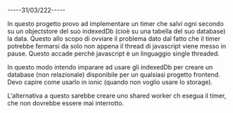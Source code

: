 
-----31/03/222-----

In questo progetto provo ad implementare un timer che salvi ogni secondo
su un objectstore del suo indexedDb (cioè su una tabella del suo database)
la data. Questo allo scopo di ovviare il problema dato dal fatto che 
il timer potrebbe fermarsi da solo non appena il thread di javascript viene messo in pause. 
Questo accade perchè javascript è un linguaggio single threaded.

In questo modo intendo imparare ad usare gli indexedDb per creare un database 
(non relazionale) disponibile per un qualsiasi progetto frontend. 
Devo capire come usarlo in ionic (quando non voglio usare lo storage).

L'alternativa a questo sarebbe creare uno shared worker ch esegua 
il timer, che non dovrebbe essere mai interrotto.